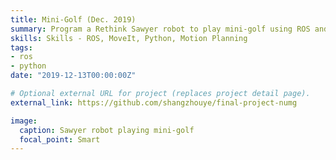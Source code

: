 ```yaml
---
title: Mini-Golf (Dec. 2019)
summary: Program a Rethink Sawyer robot to play mini-golf using ROS and MoveIt. 
skills: Skills - ROS, MoveIt, Python, Motion Planning
tags:
- ros
- python
date: "2019-12-13T00:00:00Z"

# Optional external URL for project (replaces project detail page).
external_link: https://github.com/shangzhouye/final-project-numg

image:
  caption: Sawyer robot playing mini-golf
  focal_point: Smart
---
```

